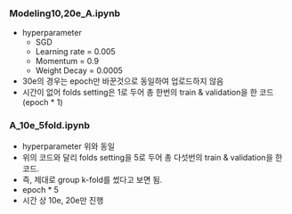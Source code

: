 ### Modeling10,20e_A.ipynb 
* hyperparameter
	* SGD
	* Learning rate = 0.005
	* Momentum = 0.9
	* Weight Decay = 0.0005
* 30e의 경우는 epoch만 바꾼것으로 동일하여 업로드하지 않음
* 시간이 없어 folds setting은 1로 두어 총 한번의 train & validation을 한 코드 (epoch * 1)
### A_10e_5fold.ipynb
* hyperparameter 위와 동일
* 위의 코드와 달리 folds setting을 5로 두어 총 다섯번의 train & validation을 한 코드.
* 즉, 제대로 group k-fold를 썼다고 보면 됨.
* epoch * 5
* 시간 상 10e, 20e만 진행
